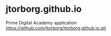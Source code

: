 # jtorborg.github.io
Prime Digital Academy application
https://github.com/jtorborg/jtorborg.github.io.git
